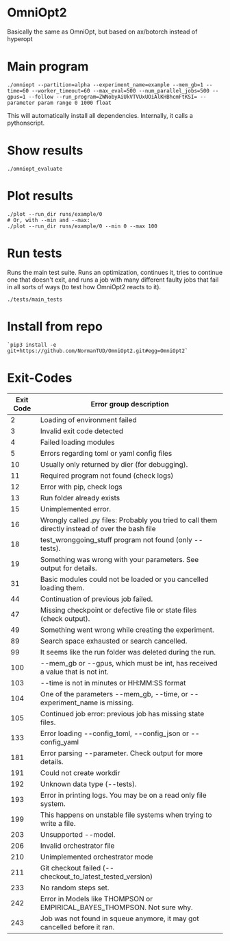 # OmniOpt2
Basically the same as OmniOpt, but based on ax/botorch instead of hyperopt

# Main program

```command
./omniopt --partition=alpha --experiment_name=example --mem_gb=1 --time=60 --worker_timeout=60 --max_eval=500 --num_parallel_jobs=500 --gpus=1 --follow --run_program=ZWNobyAiUkVTVUxUOiAlKHBhcmFtKSI= --parameter param range 0 1000 float
```

This will automatically install all dependencies. Internally, it calls a pythonscript. 

# Show results

```command
./omniopt_evaluate
```

# Plot results

```command
./plot --run_dir runs/example/0
# Or, with --min and --max:
./plot --run_dir runs/example/0 --min 0 --max 100
```

# Run tests

Runs the main test suite. Runs an optimization, continues it, tries to continue one that doesn't exit, and runs a job with many different faulty jobs that fail in all sorts of ways (to test how OmniOpt2 reacts to it).

```command
./tests/main_tests
```

# Install from repo

```command
`pip3 install -e git+https://github.com/NormanTUD/OmniOpt2.git#egg=OmniOpt2`
```

# Exit-Codes

| Exit Code | Error group description                                                                          |
|-----------|--------------------------------------------------------------------------------------------------|
| 2         | Loading of environment failed                                                                    |
| 3         | Invalid exit code detected                                                                       |
| 4         | Failed loading modules                                                                           |
| 5         | Errors regarding toml or yaml config files                                                       |
| 10        | Usually only returned by dier (for debugging).                                                   |
| 11        | Required program not found (check logs)                                                          |
| 12        | Error with pip, check logs                                                                       |
| 13        | Run folder already exists                                                                        |
| 15        | Unimplemented error.                                                                             |
| 16        | Wrongly called .py files: Probably you tried to call them directly instead of over the bash file |
| 18        | test_wronggoing_stuff program not found (only --tests).                                          |
| 19        | Something was wrong with your parameters. See output for details.                                |
| 31        | Basic modules could not be loaded or you cancelled loading them.                                 |
| 44        | Continuation of previous job failed.                                                             |
| 47        | Missing checkpoint or defective file or state files (check output).                              |
| 49        | Something went wrong while creating the experiment.                                              |
| 89        | Search space exhausted or search cancelled.                                                      |
| 99        | It seems like the run folder was deleted during the run.                                         |
| 100       | --mem_gb or --gpus, which must be int, has received a value that is not int.                     |
| 103       | --time is not in minutes or HH:MM:SS format                                                      |
| 104       | One of the parameters --mem_gb, --time, or --experiment_name is missing.                         |
| 105       | Continued job error: previous job has missing state files.                                       |
| 133       | Error loading --config_toml, --config_json or --config_yaml                                      |
| 181       | Error parsing --parameter. Check output for more details.                                        |
| 191       | Could not create workdir                                                                         |
| 192       | Unknown data type (--tests).                                                                     |
| 193       | Error in printing logs. You may be on a read only file system.                                   |
| 199       | This happens on unstable file systems when trying to write a file.                               |
| 203       | Unsupported --model.                                                                             |
| 206       | Invalid orchestrator file                                                                        |
| 210       | Unimplemented orchestrator mode                                                                  |
| 211       | Git checkout failed (--checkout_to_latest_tested_version)                                        |
| 233       | No random steps set.                                                                             |
| 242       | Error in Models like THOMPSON or EMPIRICAL_BAYES_THOMPSON. Not sure why.                         |
| 243       | Job was not found in squeue anymore, it may got cancelled before it ran.                         |
